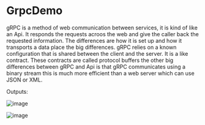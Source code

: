 # GrpcDemo

gRPC is a method of web communication between services, it is kind of like an Api.
It responds the requests acroos the web and give the caller back the requested information.
The differences are how  it is set up and how it transports a data place the big differences.
gRPC relies on a known configuration that is shared between the client and the server. It is a like contract.
These contracts are called protocol buffers the other big differences between gRPC and Api is that gRPC communicates
using a binary stream this is much more efficient than a web server which can use JSON or XML.



Outputs:

![image](https://user-images.githubusercontent.com/71450016/109273813-bf15d680-7823-11eb-80c8-a3a6c2b5d326.png)


![image](https://user-images.githubusercontent.com/71450016/109273618-7bbb6800-7823-11eb-8d66-d0cb69a4f9f1.png)
